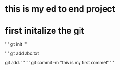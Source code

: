 # this is my ed to end project

# first initalize the git
'''
git init
'''

'''
git add abc.txt

git add.
'''
'''
git commit -m "this is my first commet"
'''